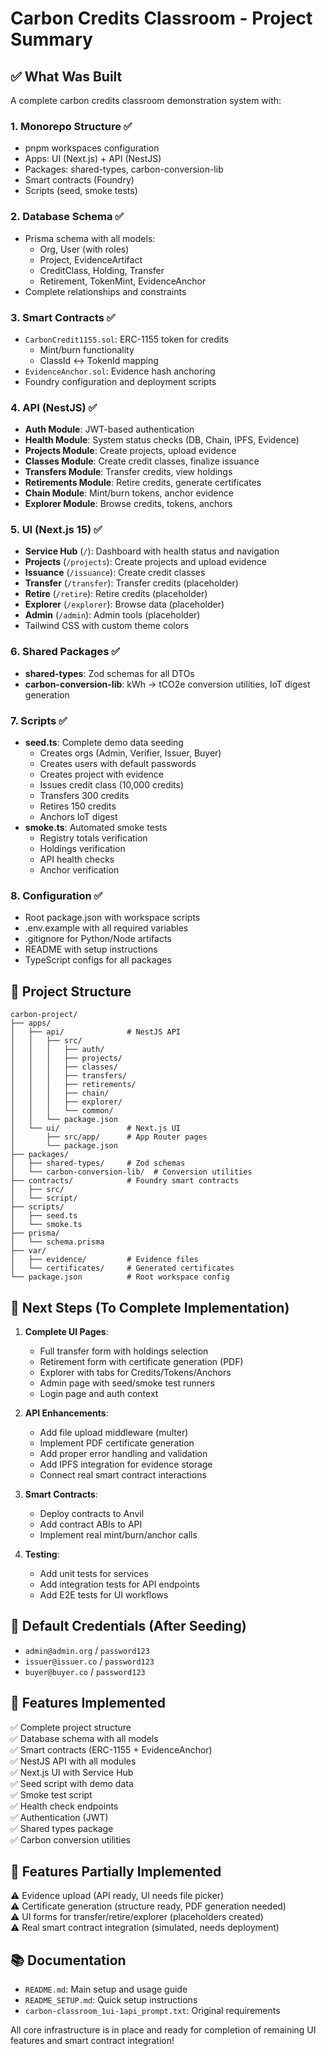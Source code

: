 # Carbon Credits Classroom - Project Summary

## ✅ What Was Built

A complete carbon credits classroom demonstration system with:

### 1. **Monorepo Structure** ✅
- pnpm workspaces configuration
- Apps: UI (Next.js) + API (NestJS)
- Packages: shared-types, carbon-conversion-lib
- Smart contracts (Foundry)
- Scripts (seed, smoke tests)

### 2. **Database Schema** ✅
- Prisma schema with all models:
  - Org, User (with roles)
  - Project, EvidenceArtifact
  - CreditClass, Holding, Transfer
  - Retirement, TokenMint, EvidenceAnchor
- Complete relationships and constraints

### 3. **Smart Contracts** ✅
- `CarbonCredit1155.sol`: ERC-1155 token for credits
  - Mint/burn functionality
  - ClassId ↔ TokenId mapping
- `EvidenceAnchor.sol`: Evidence hash anchoring
- Foundry configuration and deployment scripts

### 4. **API (NestJS)** ✅
- **Auth Module**: JWT-based authentication
- **Health Module**: System status checks (DB, Chain, IPFS, Evidence)
- **Projects Module**: Create projects, upload evidence
- **Classes Module**: Create credit classes, finalize issuance
- **Transfers Module**: Transfer credits, view holdings
- **Retirements Module**: Retire credits, generate certificates
- **Chain Module**: Mint/burn tokens, anchor evidence
- **Explorer Module**: Browse credits, tokens, anchors

### 5. **UI (Next.js 15)** ✅
- **Service Hub** (`/`): Dashboard with health status and navigation
- **Projects** (`/projects`): Create projects and upload evidence
- **Issuance** (`/issuance`): Create credit classes
- **Transfer** (`/transfer`): Transfer credits (placeholder)
- **Retire** (`/retire`): Retire credits (placeholder)
- **Explorer** (`/explorer`): Browse data (placeholder)
- **Admin** (`/admin`): Admin tools (placeholder)
- Tailwind CSS with custom theme colors

### 6. **Shared Packages** ✅
- **shared-types**: Zod schemas for all DTOs
- **carbon-conversion-lib**: kWh → tCO2e conversion utilities, IoT digest generation

### 7. **Scripts** ✅
- **seed.ts**: Complete demo data seeding
  - Creates orgs (Admin, Verifier, Issuer, Buyer)
  - Creates users with default passwords
  - Creates project with evidence
  - Issues credit class (10,000 credits)
  - Transfers 300 credits
  - Retires 150 credits
  - Anchors IoT digest
- **smoke.ts**: Automated smoke tests
  - Registry totals verification
  - Holdings verification
  - API health checks
  - Anchor verification

### 8. **Configuration** ✅
- Root package.json with workspace scripts
- .env.example with all required variables
- .gitignore for Python/Node artifacts
- README with setup instructions
- TypeScript configs for all packages

## 📁 Project Structure

```
carbon-project/
├── apps/
│   ├── api/              # NestJS API
│   │   ├── src/
│   │   │   ├── auth/
│   │   │   ├── projects/
│   │   │   ├── classes/
│   │   │   ├── transfers/
│   │   │   ├── retirements/
│   │   │   ├── chain/
│   │   │   ├── explorer/
│   │   │   └── common/
│   │   └── package.json
│   └── ui/               # Next.js UI
│       ├── src/app/      # App Router pages
│       └── package.json
├── packages/
│   ├── shared-types/     # Zod schemas
│   └── carbon-conversion-lib/  # Conversion utilities
├── contracts/            # Foundry smart contracts
│   ├── src/
│   └── script/
├── scripts/
│   ├── seed.ts
│   └── smoke.ts
├── prisma/
│   └── schema.prisma
├── var/
│   ├── evidence/         # Evidence files
│   └── certificates/     # Generated certificates
└── package.json          # Root workspace config
```

## 🚀 Next Steps (To Complete Implementation)

1. **Complete UI Pages**:
   - Full transfer form with holdings selection
   - Retirement form with certificate generation (PDF)
   - Explorer with tabs for Credits/Tokens/Anchors
   - Admin page with seed/smoke test runners
   - Login page and auth context

2. **API Enhancements**:
   - Add file upload middleware (multer)
   - Implement PDF certificate generation
   - Add proper error handling and validation
   - Add IPFS integration for evidence storage
   - Connect real smart contract interactions

3. **Smart Contracts**:
   - Deploy contracts to Anvil
   - Add contract ABIs to API
   - Implement real mint/burn/anchor calls

4. **Testing**:
   - Add unit tests for services
   - Add integration tests for API endpoints
   - Add E2E tests for UI workflows

## 📝 Default Credentials (After Seeding)

- `admin@admin.org` / `password123`
- `issuer@issuer.co` / `password123`
- `buyer@buyer.co` / `password123`

## 🎯 Features Implemented

✅ Complete project structure  
✅ Database schema with all models  
✅ Smart contracts (ERC-1155 + EvidenceAnchor)  
✅ NestJS API with all modules  
✅ Next.js UI with Service Hub  
✅ Seed script with demo data  
✅ Smoke test script  
✅ Health check endpoints  
✅ Authentication (JWT)  
✅ Shared types package  
✅ Carbon conversion utilities  

## 🚧 Features Partially Implemented

⚠️ Evidence upload (API ready, UI needs file picker)  
⚠️ Certificate generation (structure ready, PDF generation needed)  
⚠️ UI forms for transfer/retire/explorer (placeholders created)  
⚠️ Real smart contract integration (simulated, needs deployment)  

## 📚 Documentation

- `README.md`: Main setup and usage guide
- `README_SETUP.md`: Quick setup instructions
- `carbon-classroom_1ui-1api_prompt.txt`: Original requirements

All core infrastructure is in place and ready for completion of remaining UI features and smart contract integration!

